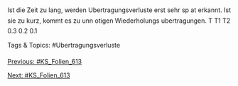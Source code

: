 Ist die Zeit zu lang, werden Ubertragungsverluste erst sehr sp at erkannt.
Ist sie zu kurz, kommt es zu unn otigen Wiederholungs ubertragungen.
T T1 T2 0.3
0.2
0.1

   Tags & Topics:
   #Ubertragungsverluste

[Previous: #KS_Folien_613](KS_Folien_613.md)

[Next: #KS_Folien_613](KS_Folien_613.md)